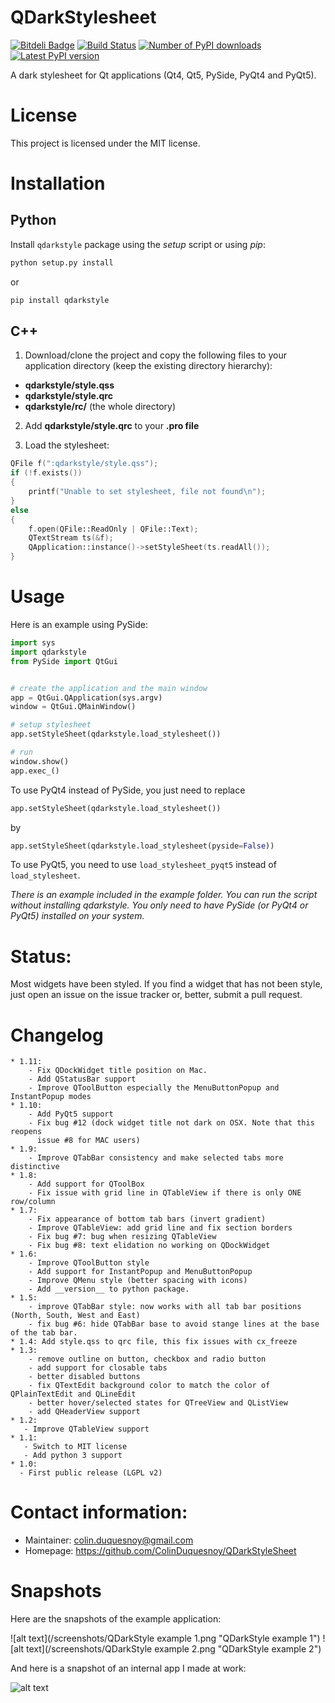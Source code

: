 QDarkStylesheet
==================

[![Bitdeli Badge](https://d2weczhvl823v0.cloudfront.net/ColinDuquesnoy/qdarkstylesheet/trend.png)](https://bitdeli.com/free "Bitdeli Badge")
[![Build Status](https://travis-ci.org/ColinDuquesnoy/QDarkStyleSheet.png?branch=master)](https://travis-ci.org/ColinDuquesnoy/QDarkStyleSheet)
[![Number of PyPI downloads](https://pypip.in/d/QDarkStyle/badge.png)](https://pypi.python.org/pypi/QDarkStyle)
[![Latest PyPI version](https://pypip.in/v/QDarkStyle/badge.png)](https://pypi.python.org/pypi/QDarkStyle)

A dark stylesheet for Qt applications (Qt4, Qt5, PySide, PyQt4 and PyQt5).


License
===========

This project is licensed under the MIT license.


Installation
==============

Python
-----------

Install ``qdarkstyle`` package using the *setup* script or using *pip*:

```bash
python setup.py install
```

or

```bash
pip install qdarkstyle
```

C++
---------

1) Download/clone the project and copy the following files to your application directory (keep the existing directory hierarchy):

 - **qdarkstyle/style.qss**
 - **qdarkstyle/style.qrc**
 - **qdarkstyle/rc/** (the whole directory)

2) Add **qdarkstyle/style.qrc** to your **.pro file**

3) Load the stylesheet:

```cpp
QFile f(":qdarkstyle/style.qss");
if (!f.exists())
{
    printf("Unable to set stylesheet, file not found\n");
}
else 
{
    f.open(QFile::ReadOnly | QFile::Text);
    QTextStream ts(&f);
    QApplication::instance()->setStyleSheet(ts.readAll());
}

```



Usage
============

Here is an example using PySide:


```Python
import sys
import qdarkstyle
from PySide import QtGui


# create the application and the main window
app = QtGui.QApplication(sys.argv)
window = QtGui.QMainWindow()

# setup stylesheet
app.setStyleSheet(qdarkstyle.load_stylesheet())

# run
window.show()
app.exec_()
```

To use PyQt4 instead of PySide, you just need to replace

```Python
app.setStyleSheet(qdarkstyle.load_stylesheet())
```

by

```Python
app.setStyleSheet(qdarkstyle.load_stylesheet(pyside=False))
```

To use PyQt5, you need to use ``load_stylesheet_pyqt5`` instead of
``load_stylesheet``.

_There is an example included in the *example* folder.
You can run the script without installing qdarkstyle. You only need to have
PySide (or PyQt4 or PyQt5) installed on your system._

Status:
===========

Most widgets have been styled. If you find a widget that has not been
style, just open an issue on the issue tracker or, better, submit a pull
request.

Changelog
===========
```
* 1.11:
    - Fix QDockWidget title position on Mac.
    - Add QStatusBar support
    - Improve QToolButton especially the MenuButtonPopup and InstantPopup modes
* 1.10:
    - Add PyQt5 support
    - Fix bug #12 (dock widget title not dark on OSX. Note that this reopens
      issue #8 for MAC users)
* 1.9:
    - Improve QTabBar consistency and make selected tabs more distinctive
* 1.8:
    - Add support for QToolBox
    - Fix issue with grid line in QTableView if there is only ONE row/column
* 1.7:
    - Fix appearance of bottom tab bars (invert gradient)
    - Improve QTableView: add grid line and fix section borders
    - Fix bug #7: bug when resizing QTableView
    - Fix bug #8: text elidation no working on QDockWidget
* 1.6:
    - Improve QToolButton style
    - Add support for InstantPopup and MenuButtonPopup
    - Improve QMenu style (better spacing with icons)
    - Add __version__ to python package.
* 1.5:
    - improve QTabBar style: now works with all tab bar positions (North, South, West and East)
    - fix bug #6: hide QTabBar base to avoid stange lines at the base of the tab bar.
* 1.4: Add style.qss to qrc file, this fix issues with cx_freeze
* 1.3:
    - remove outline on button, checkbox and radio button
    - add support for closable tabs
    - better disabled buttons
    - fix QTextEdit background color to match the color of QPlainTextEdit and QLineEdit
    - better hover/selected states for QTreeView and QListView
    - add QHeaderView support
* 1.2:
   - Improve QTableView support
* 1.1:
   - Switch to MIT license
   - Add python 3 support
* 1.0:
  - First public release (LGPL v2)
```



Contact information:
=========================

  - Maintainer: colin.duquesnoy@gmail.com
  - Homepage: https://github.com/ColinDuquesnoy/QDarkStyleSheet


Snapshots
=================

Here are the snapshots of the example application:

![alt text](/screenshots/QDarkStyle example 1.png "QDarkStyle example 1")
![alt text](/screenshots/QDarkStyle example 2.png "QDarkStyle example 2")

And here is a snapshot of an internal app I made at work:

![alt text](/screenshots/01.png "Screenshot 01")




